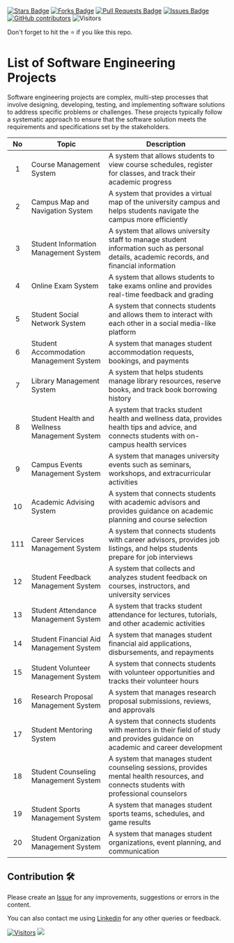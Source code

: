 <a href="https://github.com/drshahizan/software-engineering/stargazers"><img src="https://img.shields.io/github/stars/drshahizan/software-engineering" alt="Stars Badge"/></a>
<a href="https://github.com/drshahizan/software-engineering/network/members"><img src="https://img.shields.io/github/forks/drshahizan/software-engineering" alt="Forks Badge"/></a>
<a href="https://github.com/drshahizan/software-engineering/pulls"><img src="https://img.shields.io/github/issues-pr/drshahizan/software-engineering" alt="Pull Requests Badge"/></a>
<a href="https://github.com/drshahizan/software-engineering/issues"><img src="https://img.shields.io/github/issues/drshahizan/software-engineering" alt="Issues Badge"/></a>
<a href="https://github.com/drshahizan/software-engineering/graphs/contributors"><img alt="GitHub contributors" src="https://img.shields.io/github/contributors/drshahizan/software-engineering?color=2b9348"></a>
![Visitors](https://api.visitorbadge.io/api/visitors?path=https%3A%2F%2Fgithub.com%2Fdrshahizan%2Fsoftware-engineering&labelColor=%23d9e3f0&countColor=%23697689&style=flat)


Don't forget to hit the :star: if you like this repo.

# List of Software Engineering Projects

Software engineering projects are complex, multi-step processes that involve designing, developing, testing, and implementing software solutions to address specific problems or challenges. These projects typically follow a systematic approach to ensure that the software solution meets the requirements and specifications set by the stakeholders.

| No | Topic | Description | 
| :-----: | ------ | ------ |
| 1 | Course Management System|  A system that allows students to view course schedules, register for classes, and track their academic progress|
| 2 | Campus Map and Navigation System| A system that provides a virtual map of the university campus and helps students navigate the campus more efficiently|
| 3 | Student Information Management System| A system that allows university staff to manage student information such as personal details, academic records, and financial information|
| 4 | Online Exam System| A system that allows students to take exams online and provides real-time feedback and grading|
| 5 | Student Social Network System| A system that connects students and allows them to interact with each other in a social media-like platform|
| 6 | Student Accommodation Management System| A system that manages student accommodation requests, bookings, and payments|
| 7 | Library Management System| A system that helps students manage library resources, reserve books, and track book borrowing history|
| 8 | Student Health and Wellness Management System| A system that tracks student health and wellness data, provides health tips and advice, and connects students with on-campus health services|
| 9 | Campus Events Management System| A system that manages university events such as seminars, workshops, and extracurricular activities|
| 10 | Academic Advising System| A system that connects students with academic advisors and provides guidance on academic planning and course selection|
| 111 | Career Services Management System| A system that connects students with career advisors, provides job listings, and helps students prepare for job interviews|
| 12 | Student Feedback Management System| A system that collects and analyzes student feedback on courses, instructors, and university services|
| 13 | Student Attendance Management System| A system that tracks student attendance for lectures, tutorials, and other academic activities|
| 14 | Student Financial Aid Management System| A system that manages student financial aid applications, disbursements, and repayments|
| 15 | Student Volunteer Management System| A system that connects students with volunteer opportunities and tracks their volunteer hours|
| 16 | Research Proposal Management System| A system that manages research proposal submissions, reviews, and approvals|
| 17 | Student Mentoring System| A system that connects students with mentors in their field of study and provides guidance on academic and career development|
| 18 | Student Counseling Management System| A system that manages student counseling sessions, provides mental health resources, and connects students with professional counselors|
| 19 | Student Sports Management System| A system that manages student sports teams, schedules, and game results|
| 20 | Student Organization Management System| A system that manages student organizations, event planning, and communication|

## Contribution 🛠️
Please create an [Issue](https://github.com/drshahizan/software-engineering/issues) for any improvements, suggestions or errors in the content.

You can also contact me using [Linkedin](https://www.linkedin.com/in/drshahizan/) for any other queries or feedback.

[![Visitors](https://api.visitorbadge.io/api/visitors?path=https%3A%2F%2Fgithub.com%2Fdrshahizan&labelColor=%23697689&countColor=%23555555&style=plastic)](https://visitorbadge.io/status?path=https%3A%2F%2Fgithub.com%2Fdrshahizan)
![](https://hit.yhype.me/github/profile?user_id=81284918)



